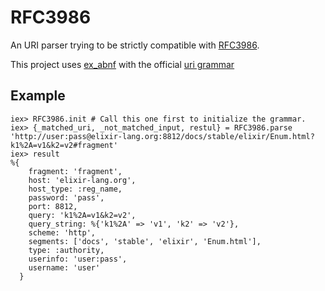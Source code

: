 RFC3986
=======

An URI parser trying to be strictly compatible with [RFC3986](https://tools.ietf.org/html/rfc3986).

This project uses [ex_abnf](https://github.com/marcelog/ex_abnf) with the official [uri grammar](https://github.com/marcelog/ex_rfc3986/blob/master/priv/RFC3986.abnf)

## Example

    iex> RFC3986.init # Call this one first to initialize the grammar.
    iex> {_matched_uri, _not_matched_input, restul} = RFC3986.parse 'http://user:pass@elixir-lang.org:8812/docs/stable/elixir/Enum.html?k1%2A=v1&k2=v2#fragment'
    iex> result
    %{
        fragment: 'fragment',
        host: 'elixir-lang.org',
        host_type: :reg_name,
        password: 'pass',
        port: 8812,
        query: 'k1%2A=v1&k2=v2',
        query_string: %{'k1%2A' => 'v1', 'k2' => 'v2'},
        scheme: 'http',
        segments: ['docs', 'stable', 'elixir', 'Enum.html'],
        type: :authority,
        userinfo: 'user:pass',
        username: 'user'
      }

